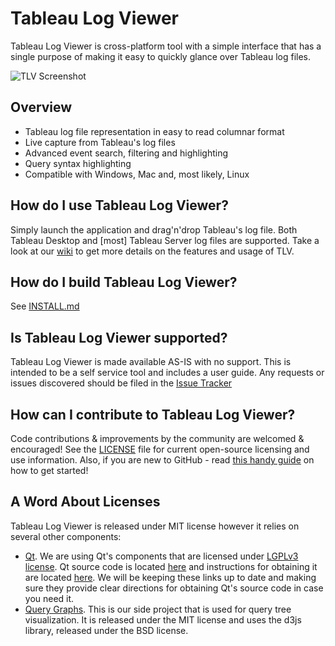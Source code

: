 # Tableau Log Viewer

Tableau Log Viewer is cross-platform tool with a simple interface that has a single purpose of making it easy to quickly glance over Tableau log files.

![TLV Screenshot](https://cloud.githubusercontent.com/assets/1087437/19377630/b1ca0d56-919c-11e6-9c01-200697c37194.png "TLV running on Windows 10")

Overview
---------------
* Tableau log file representation in easy to read columnar format
* Live capture from Tableau's log files
* Advanced event search, filtering and highlighting
* Query syntax highlighting
* Compatible with Windows, Mac and, most likely, Linux

How do I use Tableau Log Viewer?
---------------
Simply launch the application and drag'n'drop Tableau's log file. Both Tableau Desktop and [most] Tableau Server log files are supported.
Take a look at our [wiki](https://github.com/tableau/tableau-log-viewer/wiki) to get more details on the features and usage of TLV.

How do I build Tableau Log Viewer?
---------------
See [INSTALL.md](INSTALL.md)

Is Tableau Log Viewer supported?
---------------
Tableau Log Viewer is made available AS-IS with no support. This is intended to be a self service tool and includes a user guide. Any requests or issues discovered should be filed in the [Issue Tracker](https://github.com/tableau/tableau-log-viewer/issues)

How can I contribute to Tableau Log Viewer?
---------------
Code contributions & improvements by the community are welcomed & encouraged! See the [LICENSE](LICENSE) file for current open-source licensing and use information. Also, if you are new to GitHub - read [this handy guide](https://guides.github.com/activities/contributing-to-open-source/) on how to get started!

A Word About Licenses
---------------
Tableau Log Viewer is released under MIT license however it relies on several other components:
* [Qt](https://www.qt.io/). We are using Qt's components that are licensed under [LGPLv3 license](https://www.qt.io/licensing-comparison/). Qt source code is located [here](http://code.qt.io/cgit/qt/qtbase.git/tree/) and instructions for obtaining it are located [here](https://wiki.qt.io/Building_Qt_5_from_Git#Getting_the_source_code). We will be keeping these links up to date and making sure they provide clear directions for obtaining Qt's source code in case you need it.
* [Query Graphs](https://github.com/tableau/tableau-log-viewer/tree/dev/resources/query-graphs). This is our side project that is used for query tree visualization. It is released under the MIT license and uses the d3js library, released under the BSD license.